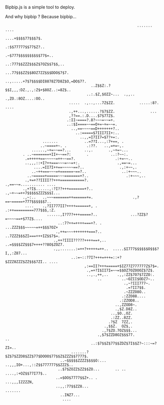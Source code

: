 Bipbip.js is a simple tool to deploy.

And why bipbip ? Because bipbip...

                                                                                                    
                                                                                                    
                                                                ....... ....                        
                                                           ....+$$$$77$$$7$.                        
                                                          .:$$77777$$77$Z?..                        
                                                        .~$777$$$$$$$$$$77$=..                      
                                                     ..:777$$ZZZ$$$Z$7OZ$$7$$,..                    
                                                   ...77$$$ZZ$$8OZ7ZZ$$$DDO$7$7.                    
                                            ..,.....+7$7$$$$DI8878Z7D8Z$O,=DO$7?.                   
                                           ..Z$$Z:.?$$I,,,:DZ.,.,:Z$+$8OZ..:=8Z$..                  
                                         ..:.$Z,$OZZ~...  .,,.. .,ZO.:8OZ....:OO..                  
                                 .....  .,..,...7Z$ZZ.           .....:8?.   ....                   
                                 .,++...,......?$7$ZZ.                ...                           
                                 ,??==.:.D....$7$77Z$.                                              
                                .:II~====?.8?~~~=~~=+.                                              
                                ..:$I====~~==O+=~+=~~=.                                             
                                  ..,==~~~~==D+++++++?..                                            
                                    ..:=====$7III7II+:..                                            
                                      ..,,=I7II7=$7?+=:.                                            
                     .......            ..=7?I...,:7+==, .                                          
                    ..~====+~. .         .:??.   ..,=+=~,.                                          
                ......,~+=~~==?...      ..,.       .,~+=~...                                        
            . ..~=======+II+~~==?:       .          ..:?~~:.                                        
             .=+++++==~~~~~=++~~==?.                  .:+=~~..                                      
             ..,,,::+I?++===~~~=~~=+:.                 .,==~=...                                    
                 ....=II7I++==~~~~~==?..                .,:+~~,.                                    
                ..~++===~~~=+======~==?..                ..:+~~~..                                  
              ..~=====+=====~~~=======+?..                 .:+~~~,..                                
             .,+=+??IIII??+++===========?.                  .,==~~=........... ....                 
            .,+?I$......,:?I??+++=======+?..                 .,~+~~=++7$$$$$ZZZ$$$I...              
            .,~:..   ..~~~=======++======+=.                  .,?==~=====+777$$$$$$7..              
             ....    .,?II777II?++++======+, .                 .:++=========777$$$,:Z.              
                       ......,I?77?+++=====?..               ...?ZZ$?=~~~~==+$77Z$....              
                            ..:7?++=++++===+?. .            ...ZZZ$$$~~~~~=++$$$7OZ+                
                           .,++=~~~+++++++===?..           ..7ZZZ$$$ZI===+++IZ$$7$=.                
                          .,++?IIII?????++++==+,..       ..=$$$$ZZ$$$7++++??8O$ZOZ7.                
                          .,,.......:=++?+++++=++..  .....$I777$$$$$$O$$$?I,,:Z87...                
                                  ..:=~::?7I?+++=+++=::+?$ZZZ8ZZZ$ZZ$$$7ZI.. ....                   
                                        ,:==II?+++=====+$IZ77Z777777Z$7$=.                          
                                         .,=+?I$II7I=~~=$$OZ7OZOOOZ$7Z$.                            
                                         ..,.,++,..    .,,:ZZ$7O7$7ZZO:.                            
                                              ..         ..~OZII$ODZ7~..                            
                                                          .,~?III777~.                              
                                                           .=?II7$$.                                
                                                          .~ZZZO8O..                                
                                                         .:ZZO88....                                
                                                        .:ZZOD8..                                   
                                                      ..,ZZOD8~.                                    
                                                      .,$Z.D8Z..                                    
                                                    ..,$O.,OZ.                                      
                                                    .:ZZ..8ZZ.                                      
                                                   .?$Z  7ZZ,.                                      
                                                 .,$$Z.  OZ$,.                                      
                                                .,7$ZO.7OZ$$$...                                    
                                              .,$7$ZZD8OZ$$$77.          ..                         
                                           ..:$7$$Z$77$$ZDZ$7I$$Z?~:::~=?ZI=..                      
                                  .......?$Z$7$ZZO8$ZZ$77$DOOO$77$$Z$ZZZ$$7777$.                    
                             ..~$$$$$ZZZZ$$$$O:... ..,,,IO+...,::Z$$777777$$ZZZ$..                  
                            ..$7$ZOZZ$ZZ$$ZO...       .. ..   ....,:+OZ$$77I77$..                   
                           ..=$OO$7777$$Z+.. .                     ...,,,IZZZZN,                    
                           ..,,:77$$ZZ8...                               .......                    
                             ..INZ7...                                                              
                              ....                                                                  
